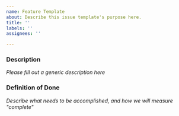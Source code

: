 ```yaml
---
name: Feature Template
about: Describe this issue template's purpose here.
title: ''
labels: ''
assignees: ''

---
```


### Description
*Please fill out a generic description here*

### Definition of Done
*Describe what needs to be accomplished, and how we will measure "complete"*
